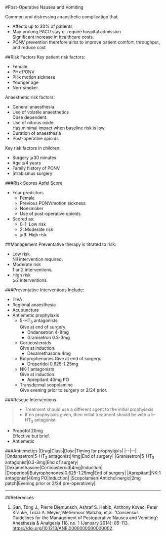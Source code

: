 #Post-Operative Nausea and Vomiting

Common and distressing anaesthetic complication that:
* Affects up to 30% of patients
* May prolong PACU stay or require hospital admission  
Significant increase in healthcare costs.
* PONV prevention therefore aims to improve patient comfort, throughput, and reduce cost

##Risk Factors
Key patient risk factors:
* Female
* PHx PONV
* PHx motion sickness
* Younger age
* Non-smoker


Anaesthetic risk factors:
* General anaesthesia
* Use of volatile anaesthetics  
Dose dependent.
* Use of nitrous oxide  
Has minimal impact when baseline risk is low.
* Duration of anaesthesia
* Post-operative opioids


Key risk factors in children:
* Surgery ⩾30 minutes
* Age ⩾4 years
* Family history of PONV
* Strabismus surgery


###Risk Scores
Apfel Score:
* Four predictors
	* Female
	* Previous PONV/motion sickness
	* Nonsmoker
	* Use of post-operative opioids
* Scored as:
	* 0-1: Low risk
	* 2: Moderate risk
	* ⩾3: High risk


##Management
Preventative therapy is titrated to risk:
* Low risk  
Nil intervention required.
* Moderate risk  
1 or 2 interventions.
* High risk  
⩾2 interventions.


###Preventative Interventions
Include:
* TIVA
* Regional anaesthesia
* Acupuncture
* Antiemetic prophylaxis
	* 5-HT<sub>3</sub> antagonists  
	Give at end of surgery.
		* Ondansetron 4-8mg
		* Granisetron 0.3-3mg
	* Corticosteroids  
	Give at induction.
		* Dexamethasone 4mg
	* Butyrophenones
	Give at end of surgery.
		* Droperidol 0.625-1.25mg
	* NK-1 antagonists  
	Give at induction.
		* Aprepitant 40mg PO
	* Transdermal scopolamine  
	Give evening prior to surgery or 2/24 prior.


###Rescue Interventions
> * Treatment should use a different agent to the initial prophylaxis
> * If no prophylaxis given, then initial treatment should be with a 5-HT<sub>3</sub> antagonist

* Propofol 20mg  
Effective but brief.
* Antiemetic

###Antiemetics
|Drug|Class|Dose|Timing for prophylaxis|
|--|--|
|Ondansetron|5-HT<sub>3</sub> antagonist|4mg|End of surgery|
|Granisetron|5-HT<sub>3</sub> antagonist|0.3-3mg|End of surgery|
|Dexamethasone|Corticosteroid|4mg|Induction|
|Droperidol|Butyrophenones|0.625-1.25mg|End of surgery|
|Aprepitant|NK-1 antagonist|40mg PO|Induction|
|Scopolamien|Anticholinergic|2mg patch|Evening prior or 2/24 pre-operatively|

---
##References
1. Gan, Tong J., Pierre Diemunsch, Ashraf S. Habib, Anthony Kovac, Peter Kranke, Tricia A. Meyer, Mehernoor Watcha, et al. ‘Consensus Guidelines for the Management of Postoperative Nausea and Vomiting’: Anesthesia & Analgesia 118, no. 1 (January 2014): 85–113. https://doi.org/10.1213/ANE.0000000000000002.
